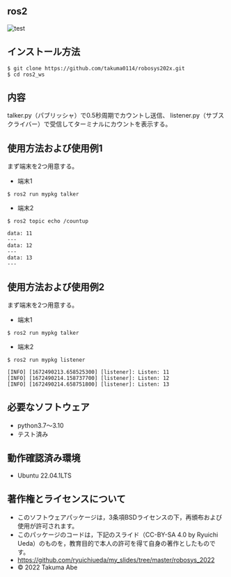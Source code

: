 ## ros2

![test](https://github.com/takuma0114/robosys202x/actions)

## インストール方法
```
$ git clone https://github.com/takuma0114/robosys202x.git
$ cd ros2_ws
```

## 内容
talker.py（パブリッシャ）で0.5秒周期でカウントし送信、
listener.py（サブスクライバー）で受信してターミナルにカウントを表示する。

## 使用方法および使用例1
まず端末を2つ用意する。
* 端末1
```
$ ros2 run mypkg talker
```
* 端末2
```
$ ros2 topic echo /countup
```
```
data: 11
---
data: 12
---
data: 13
---
```

## 使用方法および使用例2
まず端末を2つ用意する。
* 端末1
```
$ ros2 run mypkg talker
```
* 端末2
```
$ ros2 run mypkg listener
```
```
[INFO] [1672490213.658525300] [listener]: Listen: 11
[INFO] [1672490214.158737700] [listener]: Listen: 12
[INFO] [1672490214.658751800] [listener]: Listen: 13
```

## 必要なソフトウェア
* python3.7～3.10
 * テスト済み

## 動作確認済み環境
* Ubuntu 22.04.1LTS

## 著作権とライセンスについて
* このソフトウェアパッケージは，3条項BSDライセンスの下，再頒布および使用が許可されます。
* このパッケージのコードは，下記のスライド（CC-BY-SA 4.0 by Ryuichi Ueda）のものを，教育目的で本人の許可を得て自身の著作としたものです。
* https://github.com/ryuichiueda/my_slides/tree/master/robosys_2022
* © 2022 Takuma Abe

